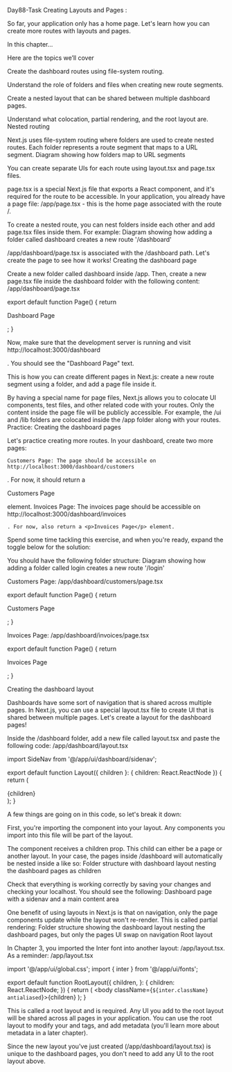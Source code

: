 Day88-Task  Creating Layouts and Pages :

So far, your application only has a home page. Let's learn how you can create more routes with layouts and pages.

In this chapter...

Here are the topics we’ll cover

Create the dashboard routes using file-system routing.

Understand the role of folders and files when creating new route segments.

Create a nested layout that can be shared between multiple dashboard pages.

Understand what colocation, partial rendering, and the root layout are.
Nested routing

Next.js uses file-system routing where folders are used to create nested routes. Each folder represents a route segment that maps to a URL segment.
Diagram showing how folders map to URL segments

You can create separate UIs for each route using layout.tsx and page.tsx files.

page.tsx is a special Next.js file that exports a React component, and it's required for the route to be accessible. In your application, you already have a page file: /app/page.tsx - this is the home page associated with the route /.

To create a nested route, you can nest folders inside each other and add page.tsx files inside them. For example:
Diagram showing how adding a folder called dashboard creates a new route '/dashboard'

/app/dashboard/page.tsx is associated with the /dashboard path. Let's create the page to see how it works!
Creating the dashboard page

Create a new folder called dashboard inside /app. Then, create a new page.tsx file inside the dashboard folder with the following content:
/app/dashboard/page.tsx

export default function Page() {
  return <p>Dashboard Page</p>;
}

Now, make sure that the development server is running and visit http://localhost:3000/dashboard

. You should see the "Dashboard Page" text.

This is how you can create different pages in Next.js: create a new route segment using a folder, and add a page file inside it.

By having a special name for page files, Next.js allows you to colocate UI components, test files, and other related code with your routes. Only the content inside the page file will be publicly accessible. For example, the /ui and /lib folders are colocated inside the /app folder along with your routes.
Practice: Creating the dashboard pages

Let's practice creating more routes. In your dashboard, create two more pages:

    Customers Page: The page should be accessible on http://localhost:3000/dashboard/customers

. For now, it should return a <p>Customers Page</p> element.
Invoices Page: The invoices page should be accessible on http://localhost:3000/dashboard/invoices

    . For now, also return a <p>Invoices Page</p> element.

Spend some time tackling this exercise, and when you're ready, expand the toggle below for the solution:

You should have the following folder structure:
Diagram showing how adding a folder called login creates a new route '/login'

Customers Page:
/app/dashboard/customers/page.tsx

export default function Page() {
  return <p>Customers Page</p>;
}

Invoices Page:
/app/dashboard/invoices/page.tsx

export default function Page() {
  return <p>Invoices Page</p>;
}

Creating the dashboard layout

Dashboards have some sort of navigation that is shared across multiple pages. In Next.js, you can use a special layout.tsx file to create UI that is shared between multiple pages. Let's create a layout for the dashboard pages!

Inside the /dashboard folder, add a new file called layout.tsx and paste the following code:
/app/dashboard/layout.tsx

import SideNav from '@/app/ui/dashboard/sidenav';
 
export default function Layout({ children }: { children: React.ReactNode }) {
  return (
    <div className="flex h-screen flex-col md:flex-row md:overflow-hidden">
      <div className="w-full flex-none md:w-64">
        <SideNav />
      </div>
      <div className="flex-grow p-6 md:overflow-y-auto md:p-12">{children}</div>
    </div>
  );
}

A few things are going on in this code, so let's break it down:

First, you're importing the <SideNav /> component into your layout. Any components you import into this file will be part of the layout.

The <Layout /> component receives a children prop. This child can either be a page or another layout. In your case, the pages inside /dashboard will automatically be nested inside a <Layout /> like so:
Folder structure with dashboard layout nesting the dashboard pages as children

Check that everything is working correctly by saving your changes and checking your localhost. You should see the following:
Dashboard page with a sidenav and a main content area

One benefit of using layouts in Next.js is that on navigation, only the page components update while the layout won't re-render. This is called partial rendering:
Folder structure showing the dashboard layout nesting the dashboard pages, but only the pages UI swap on navigation
Root layout

In Chapter 3, you imported the Inter font into another layout: /app/layout.tsx. As a reminder:
/app/layout.tsx

import '@/app/ui/global.css';
import { inter } from '@/app/ui/fonts';
 
export default function RootLayout({
  children,
}: {
  children: React.ReactNode;
}) {
  return (
    <html lang="en">
      <body className={`${inter.className} antialiased`}>{children}</body>
    </html>
  );
}

This is called a root layout and is required. Any UI you add to the root layout will be shared across all pages in your application. You can use the root layout to modify your <html> and <body> tags, and add metadata (you'll learn more about metadata in a later chapter).

Since the new layout you've just created (/app/dashboard/layout.tsx) is unique to the dashboard pages, you don't need to add any UI to the root layout above.